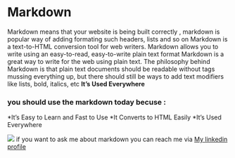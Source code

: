 

# Markdown

Markdown means that your website is being built correctly , markdown is popular way of adding formating such headers, lists and so on 
Markdown is a text-to-HTML conversion tool for web writers. Markdown allows you to write using an easy-to-read, easy-to-write plain text format
Markdown is a great way to write for the web using plain text.
The philosophy behind Markdown is that plain text documents should be readable without tags mussing everything up, but there should still be ways to add text modifiers like lists, bold, italics, etc
**It’s Used Everywhere**
### you should use the markdown today becuse :
*It’s Easy to Learn and Fast to Use
*It Converts to HTML Easily
*It’s Used Everywhere

![](https://images.unsplash.com/photo-1526047932273-341f2a7631f9?ixlib=rb-1.2.1&ixid=eyJhcHBfaWQiOjEyMDd9&w=1000&q=80)
if you want to ask me about markdown you can reach me via 
[My linkedin profile](https://www.linkedin.com/in/remahmassri/)

